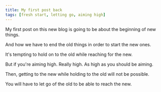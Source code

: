 ```yaml
---
title: My first post back
tags: [fresh start, letting go, aiming high]
---
```


My first post on this new blog is going to be about the beginning of new things.

And how we have to end the old things in order to start the new ones.

It's tempting to hold on to the old while reaching for the new.

But if you're aiming high. Really high. As high as you should be aiming.

Then, getting to the new while holding to the old will not be possible.

You will have to let go of the old to be able to reach the new.
